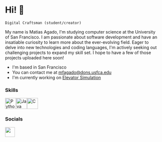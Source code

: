 Hi! 👋
=============================   
`Digital Craftsman (student/creator)`

My name is Matias Agado, I'm studying computer science at the University of San Francisco. I am passionate about software development and have an insatiable curiosity to learn more about the ever-evolving field. Eager to delve into new technologies and coding languages, I'm actively seeking out challenging projects to expand my skill set. I hope to have a few of those projects uploaded here soon!  
* I'm based in San Francisco
* You can contact me at [mfagado@dons.usfca.edu](mailto:mfagado@dons.usfca.edu)
* I'm currently working on [Elevator Simulation](http://github.com/matiasagado/elevator-simulation-matiasagado)

### Skills  

<p align="left"> <a href="https://www.python.org/" target="_blank" rel="noreferrer"><img src="https://raw.githubusercontent.com/danielcranney/readme-generator/main/public/icons/skills/python-colored.svg" width="36" height="36" alt="Python" /></a><a href="https://www.oracle.com/java/" target="_blank" rel="noreferrer"><img src="https://raw.githubusercontent.com/danielcranney/readme-generator/main/public/icons/skills/java-colored.svg" width="36" height="36" alt="Java" /></a><a href="https://docs.microsoft.com/en-us/cpp/?view=msvc-170" target="_blank" rel="noreferrer"><img src="https://raw.githubusercontent.com/danielcranney/readme-generator/main/public/icons/skills/c-colored.svg" width="36" height="36" alt="C" /></a> </p> 

 ### Socials  

</picture> </a> <a href="https://www.linkedin.com/in/matiasagado/" target="_blank" rel="noreferrer"> <picture> <source media="(prefers-color-scheme: dark)" srcset="https://raw.githubusercontent.com/danielcranney/readme-generator/main/public/icons/socials/linkedin-dark.svg" /> <source media="(prefers-color-scheme: light)" srcset="https://raw.githubusercontent.com/danielcranney/readme-generator/main/public/icons/socials/linkedin.svg" /> <img src="https://raw.githubusercontent.com/danielcranney/readme-generator/main/public/icons/socials/linkedin.svg" width="32" height="32" /> </picture> </a></p>
